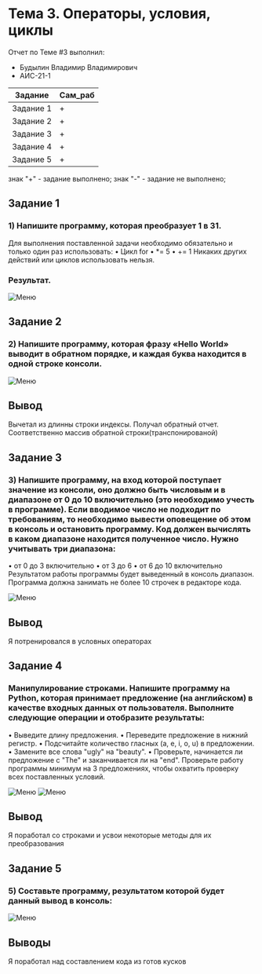 # Тема 3. Операторы, условия, циклы
Отчет по Теме #3 выполнил:
- Будылин Владимир Владимирович
- АИС-21-1

| Задание | Сам_раб | 
| ------ | ------ | 
| Задание 1 | + |
| Задание 2 | + |
| Задание 3 | + |
| Задание 4 | + |
| Задание 5 | + |

знак "+" - задание выполнено; знак "-" - задание не выполнено;

## Задание 1
### 1)	Напишите программу, которая преобразует 1 в 31.
Для выполнения поставленной задачи необходимо обязательно и только один раз использовать:
•	Цикл for
•	*= 5
•	+= 1
Никаких других действий или циклов использовать нельзя.

### Результат.
![Меню](https://github.com/vladimir-12343/Software_Engineering_0/blob/Тема_3/pic/2023-10-17_17-42-43.png)

## Задание 2
### 2)	Напишите программу, которая фразу «Hello World» выводит в обратном порядке, и каждая буква находится в одной строке консоли. 
![Меню](https://github.com/vladimir-12343/Software_Engineering_0/blob/Тема_3/pic/2023-10-17_18-02-50.png)
## Вывод
Вычетал из длинны строки индексы. Получал обратный отчет. Соответственно массив обратной строки(транспонированой)  

## Задание 3
### 3)	Напишите программу, на вход которой поступает значение из консоли, оно должно быть числовым и в диапазоне от 0 до 10 включительно (это необходимо учесть в программе). Если вводимое число не подходит по требованиям, то необходимо вывести оповещение об этом в консоль и остановить программу. Код должен вычислять в каком диапазоне находится полученное число. Нужно учитывать три диапазона:
•	от 0 до 3 включительно
•	от 3 до 6
•	от 6 до 10 включительно
Результатом работы программы будет выведенный в консоль диапазон. Программа должна занимать не более 10 строчек в редакторе кода.

![Меню](https://github.com/vladimir-12343/Software_Engineering_0/blob/Тема_3/pic/2023-10-17_18-22-58.png)
## Вывод
Я потренировался в условных операторах
  
## Задание 4
### Манипулирование строками. Напишите программу на Python, которая принимает предложение (на английском) в качестве входных данных от пользователя. Выполните следующие операции и отобразите результаты:
•	Выведите длину предложения.
•	Переведите предложение в нижний регистр.
•	Подсчитайте количество гласных (a, e, i, o, u) в предложении.
•	Замените все слова "ugly" на "beauty".
•	Проверьте, начинается ли предложение с "The" и заканчивается ли на "end".
Проверьте работу программы минимум на 3 предложениях, чтобы охватить проверку всех поставленных условий.

![Меню](https://github.com/vladimir-12343/Software_Engineering_0/blob/Тема_3/pic/2023-10-17_22-48-04.png)
![Меню](https://github.com/vladimir-12343/Software_Engineering_0/blob/Тема_3/pic/2023-10-17_22-48-44.png)
## Вывод
Я поработал со строками и усвои некоторые методы для их преобразования

## Задание 5
### 5)	Составьте программу, результатом которой будет данный вывод в консоль:
![Меню](https://github.com/vladimir-12343/Software_Engineering_0/blob/Тема_3/pic/2023-10-18_00-38-30.png)
## Выводы
Я поработал над составлением кода из готов кусков
